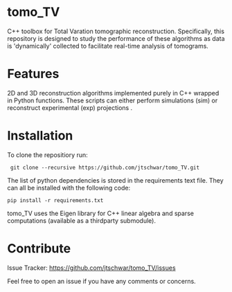 # tomo_TV

C++ toolbox for Total Varation tomographic reconstruction. Specifically, this repository is designed to study the performance of these algorithms as data is 'dynamically' collected to facilitate real-time analysis of tomograms. 

# Features

2D and 3D reconstruction algorithms implemented purely in C++ wrapped in Python functions.  These scripts can either perform simulations (sim)  or reconstruct experimental (exp) projections . 

# Installation

To clone the repositiory run: 

` git clone --recursive https://github.com/jtschwar/tomo_TV.git`
     
The list of python dependencies is stored in the requirements text file. They can all be installed with the following code:
   
   `pip install -r requirements.txt`

tomo_TV uses the Eigen library for C++ linear algebra and sparse computations (available as a thirdparty submodule). 
     
# Contribute

Issue Tracker:  https://github.com/jtschwar/tomo_TV/issues

Feel free to open an issue if you have any comments or concerns. 
    
    
